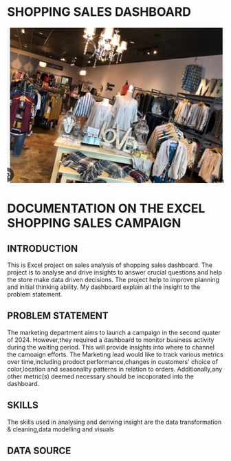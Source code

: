 # SHOPPING SALES DASHBOARD

![](https://github.com/akpanmary46/Shopping-sales-dashboard/blob/main/shopping%20Sales%20Image.png)

# DOCUMENTATION ON THE EXCEL SHOPPING SALES CAMPAIGN 

## INTRODUCTION
   This is Excel project on sales analysis of shopping sales dashboard. The project is to analyse and drive insights to answer  crucial questions and help the store make data driven decisions. The project help to improve planning and initial thinking ability. My dashboard explain all the insight to the problem statement.

## PROBLEM STATEMENT
   The marketing department aims to launch a campaign in the second quater of 2024. However,they required a dashboard to monitor business activity during the waiting period. This will provide insights into where to channel the camoaign efforts. The Marketing lead would like to track various metrics over time,including prodoct performance,changes in customers' choice of color,location and seasonality patterns in relation to orders. Additionally,any other metric(s) deemed necessary should be incoporated into the dashboard.

## SKILLS
   The skills used in analysing and deriving insight are the data transformation & cleaning,data modelling and visuals
   
## DATA SOURCE
   
   
  
